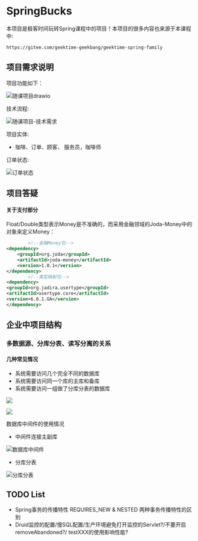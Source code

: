 # SpringBucks

本项目是极客时间玩转Spring课程中的项目！本项目的很多内容也来源于本课程中:

`https://gitee.com/geektime-geekbang/geektime-spring-family`

## 项目需求说明

项目功能如下：

![随课项目drawio](https://gitee.com/wsharkcoder/img/raw/master/img/%E9%9A%8F%E8%AF%BE%E9%A1%B9%E7%9B%AEdrawio.png)

技术流程:

![随课项目-技术需求](https://gitee.com/wsharkcoder/img/raw/master/img/%E9%9A%8F%E8%AF%BE%E9%A1%B9%E7%9B%AE-%E6%8A%80%E6%9C%AF%E9%9C%80%E6%B1%82.png)

项目实体:

+ 咖啡、订单、顾客、 服务员，咖啡师

订单状态:

![订单状态](https://gitee.com/wsharkcoder/img/raw/master/img/%E8%AE%A2%E5%8D%95%E7%8A%B6%E6%80%81.png)

## 项目答疑

#### 关于支付部分

Float/Double类型表示Money是不准确的，而采用金融领域的Joda-Money中的对象来定义Money：

```xml
        <!--金融Money包-->
<dependency>
    <groupId>org.joda</groupId>
    <artifactId>joda-money</artifactId>
    <version>1.0.1</version>
</dependency>
        <!--类型映射包-->
<dependency>
<groupId>org.jadira.usertype</groupId>
<artifactId>usertype.core</artifactId>
<version>6.0.1.GA</version>
</dependency>
```

## 企业中项目结构

### 多数据源、分库分表、读写分离的关系

#### 几种常见情况

+ 系统需要访问几个完全不同的数据库
+ 系统需要访问同一个库的主库和备库
+ 系统需要访问一组做了分库分表的数据库

![](https://gitee.com/wsharkcoder/img/raw/master/img/%E5%A4%9A%E6%95%B0%E6%8D%AE%E6%BA%90.png)

![](https://gitee.com/wsharkcoder/img/raw/master/img/%E4%B8%BB%E5%89%AF%E5%BA%93.png)

数据库中间件的使用情况

+ 中间件连接主副库

![数据库中间件](https://gitee.com/wsharkcoder/img/raw/master/img/%E6%95%B0%E6%8D%AE%E5%BA%93%E4%B8%AD%E9%97%B4%E4%BB%B6.png)

+ 分库分表

![分库分表](https://gitee.com/wsharkcoder/img/raw/master/img/%E5%88%86%E5%BA%93%E5%88%86%E8%A1%A8.png)

#####   

## TODO List

+ Spring事务的传播特性 REQUIRES_NEW & NESTED 两种事务传播特性的区别
+ Druid监控的配置/慢SQL配置/生产环境避免打开监控的Servlet?/不要开启removeAbandoned?/ testXXX的使用影响性能?
